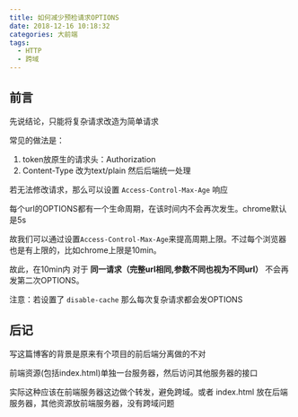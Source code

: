 ```yaml
---
title: 如何减少预检请求OPTIONS
date: 2018-12-16 10:18:32
categories: 大前端
tags:
  - HTTP
  - 跨域
---
```


## 前言

先说结论，只能将复杂请求改造为简单请求

常见的做法是：
1. token放原生的请求头：Authorization 
2. Content-Type 改为text/plain 然后后端统一处理

<!--more-->

若无法修改请求，那么可以设置 `Access-Control-Max-Age` 响应

每个url的OPTIONS都有一个生命周期，在该时间内不会再次发生。chrome默认是5s

故我们可以通过设置`Access-Control-Max-Age`来提高周期上限。不过每个浏览器也是有上限的，比如chrome上限是10min。

故此，在10min内 对于 **同一请求（完整url相同,参数不同也视为不同url）** 不会再发第二次OPTIONS。

注意：若设置了 `disable-cache` 那么每次复杂请求都会发OPTIONS

## 后记

写这篇博客的背景是原来有个项目的前后端分离做的不对

前端资源(包括index.html)单独一台服务器，然后访问其他服务器的接口

实际这种应该在前端服务器这边做个转发，避免跨域。或者 index.html 放在后端服务器，其他资源放前端服务器，没有跨域问题